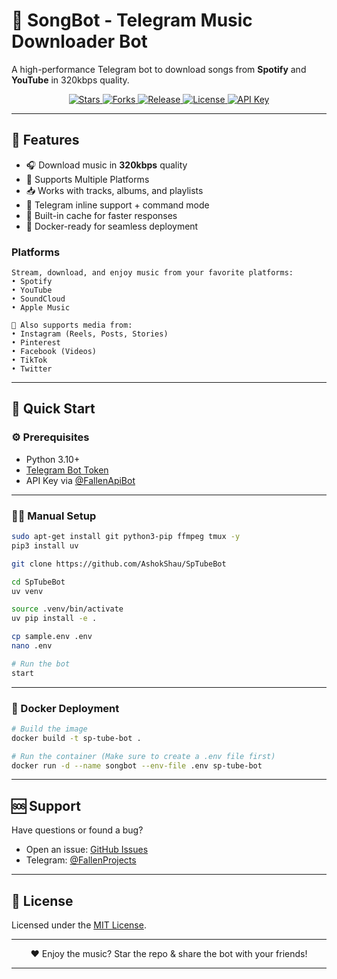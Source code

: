 # 🎵 SongBot - Telegram Music Downloader Bot

A high-performance Telegram bot to download songs from **Spotify** and **YouTube** in 320kbps quality.

<p align="center">
  <a href="https://github.com/AshokShau/SpTubeBot/stargazers">
    <img src="https://img.shields.io/github/stars/AshokShau/SpTubeBot?style=flat-square&logo=github" alt="Stars"/>
  </a>
  <a href="https://github.com/AshokShau/SpTubeBot/network/members">
    <img src="https://img.shields.io/github/forks/AshokShau/SpTubeBot?style=flat-square&logo=github" alt="Forks"/>
  </a>
  <a href="https://github.com/AshokShau/SpTubeBot/releases">
    <img src="https://img.shields.io/github/v/release/AshokShau/SpTubeBot?style=flat-square" alt="Release"/>
  </a>
  <a href="https://github.com/AshokShau/SpTubeBot/blob/dev/LICENSE">
    <img src="https://img.shields.io/badge/License-MIT-blue?style=flat-square" alt="License"/>
  </a>
  <a href="https://t.me/FallenApiBot">
    <img src="https://img.shields.io/badge/API_Key-Required-important?style=flat-square" alt="API Key"/>
  </a>
</p>

---

## 🌟 Features

* 🎧 Download music in **320kbps** quality
* 🔗 Supports Multiple Platforms
* 📥 Works with tracks, albums, and playlists
* 🤖 Telegram inline support + command mode
* 💾 Built-in cache for faster responses
* 🐳 Docker-ready for seamless deployment

### Platforms
```
Stream, download, and enjoy music from your favorite platforms:
• Spotify
• YouTube
• SoundCloud
• Apple Music

🎥 Also supports media from:
• Instagram (Reels, Posts, Stories)
• Pinterest
• Facebook (Videos)
• TikTok
• Twitter
```

---

## 🚀 Quick Start

### ⚙️ Prerequisites

* Python 3.10+
* [Telegram Bot Token](https://t.me/BotFather)
* API Key via [@FallenApiBot](https://t.me/FallenApiBot)

---

### 🧑‍💻 Manual Setup

```bash
sudo apt-get install git python3-pip ffmpeg tmux -y
pip3 install uv

git clone https://github.com/AshokShau/SpTubeBot

cd SpTubeBot
uv venv

source .venv/bin/activate
uv pip install -e .

cp sample.env .env
nano .env

# Run the bot
start
```

---

### 🐳 Docker Deployment

```bash
# Build the image
docker build -t sp-tube-bot .

# Run the container (Make sure to create a .env file first)
docker run -d --name songbot --env-file .env sp-tube-bot
```

---

## 🆘 Support

Have questions or found a bug?

* Open an issue: [GitHub Issues](https://github.com/AshokShau/SpTubeBot/issues)
* Telegram: [@FallenProjects](https://t.me/FallenProjects)

---

## 📜 License

Licensed under the [MIT License](/LICENSE).

---

<p align="center">
  ❤️ Enjoy the music? Star the repo & share the bot with your friends!
</p>

---

